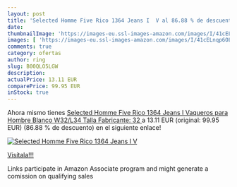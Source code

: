 ```yaml
---
layout: post
title: 'Selected Homme Five Rico 1364 Jeans I  V al 86.88 % de descuento'
date: 
thumbnailImage: 'https://images-eu.ssl-images-amazon.com/images/I/41cELnqp6OL._SL200_.jpg'
images: [ 'https://images-eu.ssl-images-amazon.com/images/I/41cELnqp6OL._SL200_.jpg' ]
comments: true
category: ofertas
author: ring
slug: B00QLO5LGW
description:
actualPrice: 13.11 EUR
comparePrice: 99.95 EUR
inStock: true
---
```


Ahora mismo tienes [Selected Homme Five Rico 1364 Jeans I  Vaqueros para Hombre  Blanco  W32/L34  Talla Fabricante: 32 ](https://www.amazon.es/dp/B00QLO5LGW/?tag=tolees-21) a 13.11 EUR (original: 99.95 EUR) (86.88 %  de descuento) en el siguiente enlace!

[![Selected Homme Five Rico 1364 Jeans I  V](https://images-eu.ssl-images-amazon.com/images/I/41cELnqp6OL._SL200_.jpg)](https://www.amazon.es/dp/B00QLO5LGW/?tag=tolees-21)

[Visítala!!!](https://www.amazon.es/dp/B00QLO5LGW/?tag=tolees-21)

Links participate in Amazon Associate program and might generate a comission on qualifying sales
